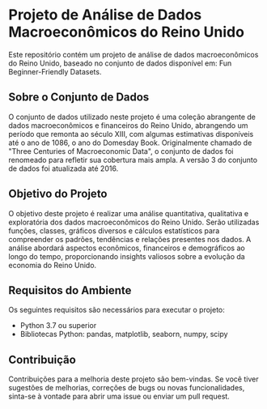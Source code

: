 <body>
  <h1>Projeto de Análise de Dados Macroeconômicos do Reino Unido</h1>

  <p>Este repositório contém um projeto de análise de dados macroeconômicos do Reino Unido, baseado no conjunto de dados disponível em: Fun Beginner-Friendly Datasets.</p>

  <h2>Sobre o Conjunto de Dados</h2>

  <p>O conjunto de dados utilizado neste projeto é uma coleção abrangente de dados macroeconômicos e financeiros do Reino Unido, abrangendo um período que remonta ao século XIII, com algumas estimativas disponíveis até o ano de 1086, o ano do Domesday Book. Originalmente chamado de "Three Centuries of Macroeconomic Data", o conjunto de dados foi renomeado para refletir sua cobertura mais ampla. A versão 3 do conjunto de dados foi atualizada até 2016.</p>

  <h2>Objetivo do Projeto</h2>

  <p>O objetivo deste projeto é realizar uma análise quantitativa, qualitativa e exploratória dos dados macroeconômicos do Reino Unido. Serão utilizadas funções, classes, gráficos diversos e cálculos estatísticos para compreender os padrões, tendências e relações presentes nos dados. A análise abordará aspectos econômicos, financeiros e demográficos ao longo do tempo, proporcionando insights valiosos sobre a evolução da economia do Reino Unido.</p>

  <h2>Requisitos do Ambiente</h2>

  <p>Os seguintes requisitos são necessários para executar o projeto:</p>

  <ul>
    <li>Python 3.7 ou superior</li>
    <li>Bibliotecas Python: pandas, matplotlib, seaborn, numpy, scipy</li>
  </ul>

  <h2>Contribuição</h2>

  <p>Contribuições para a melhoria deste projeto são bem-vindas. Se você tiver sugestões de melhorias, correções de bugs ou novas funcionalidades, sinta-se à vontade para abrir uma issue ou enviar um pull request.</p>
</body>
</html>
